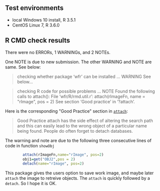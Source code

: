 ## Test environments
- local Windows 10 install, R 3.5.1
- CentOS Linux 7, R 3.6.0

## R CMD check results
There were no ERRORs, 1 WARNINGs, and 2 NOTEs. 

One NOTE is due to new submission. The other WARNING and NOTE are same. See below:

> checking whether package ‘wfr’ can be installed ... WARNING
  See below...

> checking R code for possible problems ... NOTE
  Found the following calls to attach():
  File ‘wfr/R/rmd.util.r’:
    attach(rImageFn, name = "rImage", pos = 2)
  See section ‘Good practice’ in ‘?attach’.

Here is the corresponding "Good Practice" section in [`attach`](https://www.rdocumentation.org/packages/base/versions/3.6.1/topics/attach):
> Good Practice
attach has the side effect of altering the search path and this can easily lead to the wrong object of a particular name being found. People do often forget to detach databases.

The warning and note are due to the following three consecutive lines of code in function `showObj`
```r
        attach(rImageFn,name="rImage", pos=2)
        obj1=get("OBJ2",pos = 2)
        detach(name="rImage", pos=2)
```
This package gives the users option to save work image, and maybe later `attach` the image to retreive objects. The `attach` is quickly followed by a `detach`. So I hope it is OK.